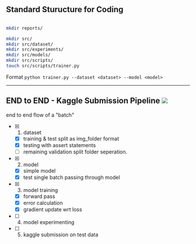 
## Standard Sturucture for Coding
```bash

mkdir reports/

mkdir src/
mkdir src/dataset/
mkdir src/experiments/
mkdir src/models/
mkdir src/scripts/
touch src/scripts/trainer.py

```
Format `python trainer.py --dataset <dataset> --model <model>`

---
## END to END - Kaggle Submission Pipeline ![](https://geps.dev/progress/60)
end to end flow of a "batch"
  - [x] 1. dataset
    - [x] training & test split as img_folder format
    - [x] testing with assert statements
    - [ ] remaining validation split folder seperation.
  - [x] 2. model
    - [x] simple model
    - [x] test single batch passing through model
  - [x] 3. model training
    - [x] forward pass
    - [x] error calculation
    - [x] gradient update wrt loss
  - [ ] 4. model experimenting
  - [ ] 5. kaggle submission on test data
